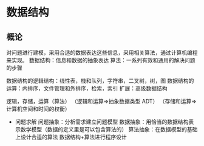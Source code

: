 # 数据结构

## 概论

对问题进行建模，采用合适的数据表达这些信息，采用相关算法，通过计算机编程来实现。
数据结构：信息和数据的抽象表达
算法：一系列有效和通用的解决问题的步骤

数据结构的逻辑结构：线性表，栈和队列，字符串，二叉树，树，图
数据结构的运算：内排序，文件管理和外排序，检索，索引
扩展：高级数据结构

逻辑，存储，运算（算法）
（逻辑和运算=>抽象数据类型 ADT）
（存储和运算=>计算机空间和时间的权衡）

-   问题求解
    问题抽象：分析需求建立问题模型
    数据抽象：用恰当的数据结构表示数学模型（数据的定义里是可以包含算法的）
    算法抽象：在数据模型的基础上设计合适的算法
    数据结构+算法进行程序设计

